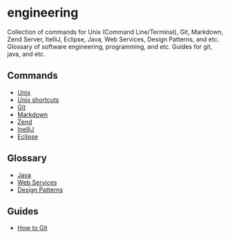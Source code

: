 engineering
===========

Collection of commands for Unix (Command Line/Terminal), Git, Markdown, Zend Server, ItelliJ, Eclipse, Java, Web Services, Design Patterns, and etc. Glossary of software engineering, programming, and etc. Guides for git, java, and etc. 

Commands
--------

- [Unix](https://github.com/valerysamovich/engineering/blob/master/docs/unix.md)
- [Unix shortcuts](https://github.com/0nn0/terminal-mac-cheatsheet/wiki/Terminal-Cheatsheet-for-Mac-(-basics-)) 
- [Git](https://github.com/valerysamovich/engineering/blob/master/docs/git.md)
- [Markdown](https://github.com/valerysamovich/engineering/blob/master/docs/markdown.md)
- [Zend](https://github.com/valerysamovich/engineering/blob/master/docs/zend.md)
- [InelliJ](https://github.com/valerysamovich/engineering/blob/master/docs/intellij&eclipse.md)
- [Eclipse](https://github.com/valerysamovich/engineering/blob/master/docs/intellij&eclipse.md)

Glossary
--------

- [Java](https://github.com/valerysamovich/engineering/blob/master/docs/java.md)
- [Web Services](https://github.com/valerysamovich/engineering/blob/master/docs/web-services.md)
- [Design Patterns](https://github.com/valerysamovich/engineering/blob/master/docs/design-patterns.md)

Guides
------

- [How to Git](https://github.com/valerysamovich/engineering/blob/master/docs/how-to-git.md)
